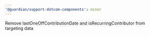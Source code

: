 ```yaml
---
'@guardian/support-dotcom-components': minor
---
```


Remove lastOneOffContributionDate and isRecurringContributor from targeting data
